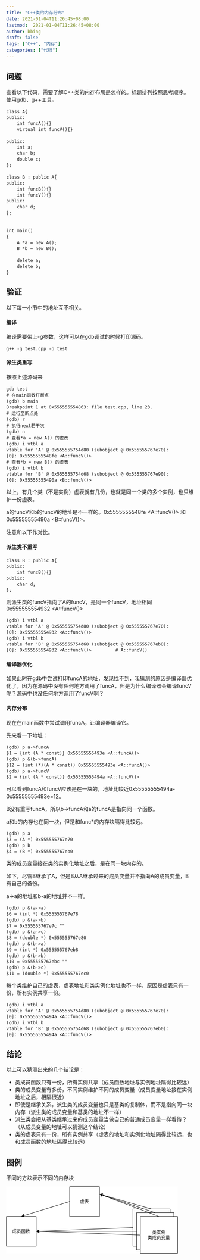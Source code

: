 ```yaml
---
title: "C++类的内存分布"
date: 2021-01-04T11:26:45+08:00
lastmod:  2021-01-04T11:26:45+08:00
author: bbing
draft: false
tags: ["C++", "内存"]
categories: ["代码"]
---
```


## 问题
查看以下代码，需要了解C++类的内存布局是怎样的。标题排列按照思考顺序。
使用gdb、g++工具。
```
class A{
public:
    int funcA(){}
    virtual int funcV(){}

public:
    int a;
    char b;
    double c;
};

class B : public A{
public:
    int funcB(){}
    int funcV(){}
public:
    char d;
};


int main()
{
    A *a = new A();
    B *b = new B();

    delete a;
    delete b;
}
```

## 验证
以下每一小节中的地址互不相关。

#### 编译
编译需要带上-g参数，这样可以在gdb调试的时候打印源码。
```
g++ -g test.cpp -o test
```

#### 派生类重写
按照上述源码来
```
gdb test
# 在main函数打断点
(gdb) b main
Breakpoint 1 at 0x555555554863: file test.cpp, line 23.
# 运行至断点处
(gdb) r
# 执行next若干次
(gdb) n
# 查看*a = new A() 的虚表
(gdb) i vtbl a
vtable for 'A' @ 0x555555754d80 (subobject @ 0x555555767e70):
[0]: 0x5555555548fe <A::funcV()>
# 查看*b = new B() 的虚表
(gdb) i vtbl b
vtable for 'B' @ 0x555555754d68 (subobject @ 0x555555767e90):
[0]: 0x55555555490a <B::funcV()>
```

以上，有几个类（不是实例）虚表就有几份，也就是同一个类的多个实例，也只维护一份虚表。

a的funcV和b的funcV的地址是不一样的。0x5555555548fe <A::funcV()> 和 0x55555555490a <B::funcV()>。

注意和以下作对比。

#### 派生类不重写
```
class B : public A{
public:
    int funcB(){}
public:
    char d;
};
```
则派生类的funcV指向了A的funcV，是同一个funcV，地址相同0x555555554932 <A::funcV()>
```
(gdb) i vtbl a
vtable for 'A' @ 0x555555754d80 (subobject @ 0x555555767e70):
[0]: 0x555555554932 <A::funcV()>
(gdb) i vtbl b
vtable for 'B' @ 0x555555754d68 (subobject @ 0x555555767eb0):
[0]: 0x555555554932 <A::funcV()>         # A::funcV()
```

#### 编译器优化
如果此时在gdb中尝试打印funcA的地址，发现找不到，我猜测的原因是编译器优化了，因为在源码中没有任何地方调用了funcA，但是为什么编译器会编译funcV呢？源码中也没任何地方调用了funcV啊？

#### 内存分布
现在在main函数中尝试调用funcA，让编译器编译它。

先来看一下地址：
```
(gdb) p a->funcA
$1 = {int (A * const)} 0x55555555493e <A::funcA()>
(gdb) p &(b->funcA)
$12 = (int (*)(A * const)) 0x55555555493e <A::funcA()>
(gdb) p a->funcV
$2 = {int (A * const)} 0x55555555494a <A::funcV()>
```

可以看到funcA和funcV应该是在一块的，地址比较近0x55555555494a-0x55555555493e=12。

B没有重写funcA，所以b->funcA和a的funcA是指向同一个函数。

a和b的内存也在同一块，但是和func*的内存块隔得比较远。
```
(gdb) p a
$3 = (A *) 0x555555767e70
(gdb) p b
$4 = (B *) 0x555555767eb0
```

类的成员变量接在类的实例化地址之后，是在同一块内存的。

如下，尽管B继承了A，但是B从A继承过来的成员变量并不指向A的成员变量，B有自己的备份。

a->a的地址和b-a的地址并不一样。
```
(gdb) p &(a->a)
$6 = (int *) 0x555555767e78
(gdb) p &(a->b)
$7 = 0x555555767e7c ""
(gdb) p &(a->c)
$8 = (double *) 0x555555767e80
(gdb) p &(b->a)
$9 = (int *) 0x555555767eb8
(gdb) p &(b->b)
$10 = 0x555555767ebc ""
(gdb) p &(b->c)
$11 = (double *) 0x555555767ec0
```

每个类维护自己的虚表，虚表地址和类实例化地址也不一样，原因是虚表只有一份，所有实例共享一份。
```
(gdb) i vtbl a
vtable for 'A' @ 0x555555754d80 (subobject @ 0x555555767e70):
[0]: 0x55555555494a <A::funcV()>
(gdb) i vtbl b
vtable for 'B' @ 0x555555754d68 (subobject @ 0x555555767eb0):
[0]: 0x55555555494a <A::funcV()>
```

## 结论
以上可以猜测出来的几个结论是：
- 类成员函数只有一份，所有实例共享（成员函数地址与实例地址隔得比较远）
- 类的成员变量有多份，不同实例维护不同的成员变量（成员变量地址接在实例地址之后，相隔很近）
- 即使是继承关系，派生类的成员变量也只是基类的复制体，而不是指向同一块内存（派生类的成员变量和基类的地址不一样）
- 派生类会把从基类继承过来的成员变量当做自己的普通成员变量一样看待？（从成员变量的地址可以猜测这个结论）
- 类的虚表只有一份，所有实例共享（虚表的地址和实例化地址隔得比较远，也和成员函数的地址隔得比较远）

## 图例
不同的方块表示不同的内存块

![结构图](./结构图.png "结构图")